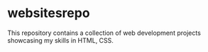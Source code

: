 # websitesrepo
This repository contains a collection of web development projects showcasing my skills in HTML, CSS.
